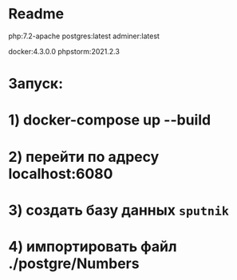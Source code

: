 # Readme

php:7.2-apache
postgres:latest
adminer:latest

docker:4.3.0.0
phpstorm:2021.2.3


# Запуск:
# 1) docker-compose  up --build
# 2) перейти по адресу localhost:6080 
# 3) создать базу данных `sputnik`
# 4) импортировать файл ./postgre/Numbers
